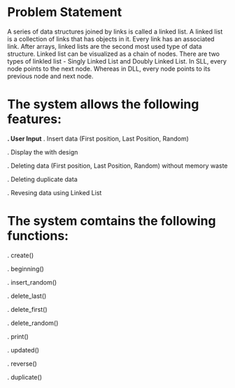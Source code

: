 # Problem Statement
A series of data structures joined by links is called a linked list. A linked list is a collection of links that has objects in it. Every link has an associated link. After arrays, linked lists are the second most used type of data structure. Linked list can be visualized as a chain of nodes. There are two types of linkled list - Singly Linked List and Doubly Linked List. In SLL, every node points to the next node. Whereas in DLL, every node points to its previous node and next node.

# The system allows the following features:
**. User Input**
. Insert data (First position, Last Position, Random)

. Display the with design

. Deleting data (First position, Last Position, Random)
  without memory waste
  
. Deleting duplicate data

. Revesing data using Linked List

  # The system comtains the following functions:
  . create()
  
  . beginning()
  
  . insert_random()
  
  . delete_last()
  
  . delete_first()
  
  . delete_random()
  
  . print()
  
  . updated()
  
  . reverse()
  
  . duplicate()
  
